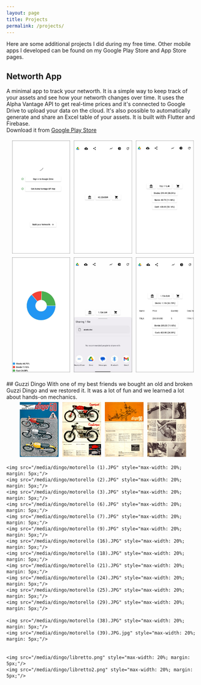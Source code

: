 ```yaml
---
layout: page
title: Projects
permalink: /projects/
---
```

<!-- Google tag (gtag.js) -->
<script async src="https://www.googletagmanager.com/gtag/js?id=G-PQFC01D0LX"></script>
<script>
  window.dataLayer = window.dataLayer || [];
  function gtag(){dataLayer.push(arguments);}
  gtag('js', new Date());

  gtag('config', 'G-PQFC01D0LX');
</script>

Here are some additional projects I did during my free time. Other mobile apps I developed can be found on my Google Play Store and App Store pages.

## Networth App
A minimal app to track your networth. It is a simple way to keep track of your assets and see how your networth changes over time. It uses the Alpha Vantage API to get real-time prices and it's connected to Google Drive to upload your data on the cloud. It's also possible to automatically generate and share an Excel table of your assets.  It is built with Flutter and Firebase. <br/>
Download it from [Google Play Store](https://play.google.com/store/apps/details?id=com.networth.networth) 
<div style="display: flex; flex-wrap: wrap; justify-content: center;">
    <img src="/media/networth1.jpg" style="max-width: 30%; margin: 5px;"/>
    <img src="/media/networth2.jpg" style="max-width: 30%; margin: 5px;"/>
    <img src="/media/networth3.jpg" style="max-width: 30%; margin: 5px;"/>
    <img src="/media/networth4.jpg" style="max-width: 30%; margin: 5px;"/>
    <img src="/media/networth5.jpg" style="max-width: 30%; margin: 5px;"/>
    <img src="/media/networth6.jpg" style="max-width: 30%; margin: 5px;"/>
</div>
<!-- <small>Last Update: January, 2023</small>  -->

<br/>
## Guzzi Dingo
With one of my best friends we bought an old and broken Guzzi Dingo and we restored it. It was a lot of fun and we learned a lot about hands-on mechanics. 

<div style="display: flex; flex-wrap: wrap; justify-content: center;">
    <img src="/media/dingo/volantino1.png" style="max-width: 20%; margin: 5px;"/>
    <img src="/media/dingo/volantino2.png" style="max-width: 20%; margin: 5px;"/>
    <img src="/media/dingo/volantino3.png" style="max-width: 20%; margin: 5px;"/>
    <img src="/media/dingo/volantino4.png" style="max-width: 20%; margin: 5px;"/>

    <img src="/media/dingo/motorello (1).JPG" style="max-width: 20%; margin: 5px;"/>
    <img src="/media/dingo/motorello (2).JPG" style="max-width: 20%; margin: 5px;"/>
    <img src="/media/dingo/motorello (3).JPG" style="max-width: 20%; margin: 5px;"/>
    <img src="/media/dingo/motorello (6).JPG" style="max-width: 20%; margin: 5px;"/>
    <img src="/media/dingo/motorello (7).JPG" style="max-width: 20%; margin: 5px;"/>
    <img src="/media/dingo/motorello (9).JPG" style="max-width: 20%; margin: 5px;"/>
    <img src="/media/dingo/motorello (16).JPG" style="max-width: 20%; margin: 5px;"/>
    <img src="/media/dingo/motorello (18).JPG" style="max-width: 20%; margin: 5px;"/>
    <img src="/media/dingo/motorello (21).JPG" style="max-width: 20%; margin: 5px;"/>
    <img src="/media/dingo/motorello (24).JPG" style="max-width: 20%; margin: 5px;"/>
    <img src="/media/dingo/motorello (25).JPG" style="max-width: 20%; margin: 5px;"/>
    <img src="/media/dingo/motorello (29).JPG" style="max-width: 20%; margin: 5px;"/>

	<img src="/media/dingo/motorello (38).JPG" style="max-width: 20%; margin: 5px;"/>
	<img src="/media/dingo/motorello (39).JPG.jpg" style="max-width: 20%; margin: 5px;"/>
	

    <img src="/media/dingo/libretto.png" style="max-width: 20%; margin: 5px;"/>
    <img src="/media/dingo/libretto2.png" style="max-width: 20%; margin: 5px;"/>


</div>
